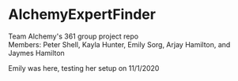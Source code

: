 # AlchemyExpertFinder
Team Alchemy's 361 group project repo  
Members: Peter Shell, Kayla Hunter, Emily Sorg, Arjay Hamilton, and Jaymes Hamilton

Emily was here, testing her setup on 11/1/2020
